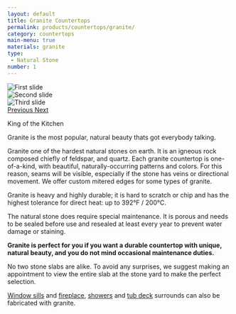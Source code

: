 ```yaml
---
layout: default
title: Granite Countertops
permalink: products/countertops/granite/
category: countertops
main-menu: true
materials: granite
type:
 - Natural Stone
number: 1
---
```

<section class="container section">
  <div class="row">

<div class="col-lg-7 push-lg-5 col-sm-12">
<div id="carouselExampleControls" class="carousel slide content__image sticky" data-ride="carousel">
<div class="carousel-inner" role="listbox">
<div class="carousel-item active">
  <img class="d-block img-fluid" src="{{ site.github.url }}/assets/images/products/granite/1.jpg" alt="First slide">
</div>
<div class="carousel-item">
  <img class="d-block img-fluid" src="{{ site.github.url }}/assets/images/products/granite/2.jpg" alt="Second slide">
</div>
<div class="carousel-item">
  <img class="d-block img-fluid" src="{{ site.github.url }}/assets/images/products/granite/3.jpg" alt="Third slide">
</div>
</div>
<a class="carousel-control-prev" href="#carouselExampleControls" role="button" data-slide="prev">
<span class="carousel-control-prev-icon" aria-hidden="true"></span>
<span class="sr-only">Previous</span>
</a>
<a class="carousel-control-next" href="#carouselExampleControls" role="button" data-slide="next">
<span class="carousel-control-next-icon" aria-hidden="true"></span>
<span class="sr-only">Next</span>
</a>
</div>
</div>

<div class="col-lg-5 pull-lg-7 col-sm-12">
<p class="is-first-heading h2">King of the Kitchen</p>
<p class="h3">Granite is the most popular, natural beauty thats got everybody talking.</p>

Granite one of the hardest natural stones on earth. It is an igneous rock composed chiefly of feldspar, and quartz. Each granite countertop is one-of-a-kind, with beautiful, naturally-occurring patterns and colors. For this reason, seams will be visible, especially if the stone has veins or directional movement. We offer custom mitered edges for some types of granite.

Granite is heavy and highly durable; it is hard to scratch or chip and has the highest tolerance for direct heat: up to 392&deg;F / 200&deg;C.

The natural stone does require special maintenance. It is porous and needs to be sealed before use and resealed at least every year to prevent water damage or staining.

**Granite is perfect for you if you want a durable countertop with unique, natural beauty, and you do not mind occasional maintenance duties.**

No two stone slabs are alike. To avoid any surprises, we suggest making an appointment to view the entire slab at the stone yard to make the perfect selection.

<a href="{{ site.github.url }}/products/window-sills/">Window sills</a> and <a href="{{ site.github.url }}/products/surrounds/fireplace/">fireplace</a>, <a href="{{ site.github.url }}/products/surrounds/showers/">showers</a> and <a href="{{ site.github.url }}/products/surrounds/tub-deck/">tub deck</a> surrounds can also be fabricated with granite.
</div>
</div>
</section>
